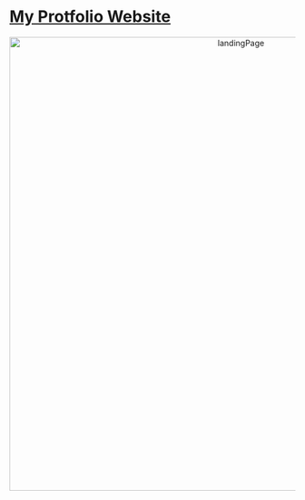 # [My Protfolio Website](/)
<div align="center">
  <img src="./dist/imag/projects/landingPage.jpg" alt="landingPage" width="800px">
</div>

